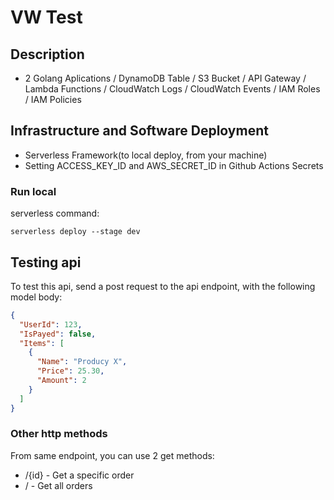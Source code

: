 # VW Test
## Description
- 2 Golang Aplications / DynamoDB Table / S3 Bucket / API Gateway / Lambda Functions / CloudWatch Logs / CloudWatch Events / IAM Roles / IAM Policies

## Infrastructure and Software Deployment
- Serverless Framework(to local deploy, from your machine)
- Setting ACCESS_KEY_ID and AWS_SECRET_ID in Github Actions Secrets

### Run local
serverless command:
```
serverless deploy --stage dev
```

## Testing api
To test this api, send a post request to the api endpoint, with the following model body:
```json
{
  "UserId": 123,
  "IsPayed": false,
  "Items": [
    {
      "Name": "Producy X",
      "Price": 25.30,
      "Amount": 2
    }
  ]
}

```
### Other http methods
From same endpoint, you can use 2 get methods:
- /{id} - Get a specific order
- / - Get all orders
